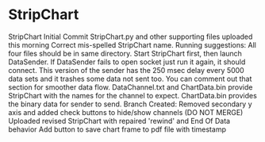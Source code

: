 # StripChart
StripChart
Initial Commit
StripChart.py and other supporting files uploaded this morning
Correct mis-spelled StripChart name.
Running suggestions:
All four files should be in same directory.  Start StripChart first, then launch DataSender.  If DataSender fails to open socket just run it again, it should connect.  This version of the sender has the 250 msec delay every 5000 data sets and it trashes some data not sent too.  You can comment out that section for smoother data flow.
DataChannel.txt and ChartData.bin provide StripChart with the names for the channel to expect.  ChartData.bin provides the binary data for sender to send.
Branch Created: Removed secondary y axis and added check buttons to hide/show channels (DO NOT MERGE)
Uploaded revised StripChart with repaired 'rewind' and End Of Data behavior
Add button to save chart frame to pdf file with timestamp

